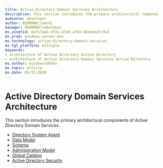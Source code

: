 ```yaml
---
title: Active Directory Domain Services Architecture
description: This section introduces the primary architectural components of Active Directory Domain Services.
audience: developer
author: REDMOND\\markl
manager: REDMOND\\mbaldwin
ms.assetid: 6af17ae4-4f31-47dd-a764-b6e5eeafc9c4
ms.prod: windows-server-dev
ms.technology: active-directory-domain-services
ms.tgt_platform: multiple
keywords:
- architecture of Active Directory Active Directory
- architecture of Active Directory Domain Services Active Directory
ms.author: windowssdkdev
ms.topic: article
ms.date: 05/31/2018
---
```


# Active Directory Domain Services Architecture

This section introduces the primary architectural components of Active Directory Domain Services.

-   [Directory System Agent](directory-system-agent.md)
-   [Data Model](data-model.md)
-   [Schema](schema.md)
-   [Administration Model](administration-model.md)
-   [Global Catalog](global-catalog.md)
-   [Active Directory Security](security-in-active-directory-domain-services.md)

 

 




